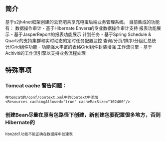 ## 简介
基于s2jh4net框架创建的云充吧共享充电宝后端业务管理系统。
目前集成的功能有：
    数据操作审计 - 基于Hibernate Envers的专业数据操作审计支持
    报表功能展示 - 基于JasperReport的报表功能展示
    计划任务 - 基于Spring Schedule & Quartz的支持集群和实时动态的定时任务配置监控
    查询/分页/排序/分组汇总统计/Grid组件功能 - 功能强大丰富的表格Grid组件封装增强
    工作流引擎 - 基于Acitiviti的工作流引擎以支持业务流程处理
    
## 特殊事项
### Tomcat cache 警告问题：
    在tomcat的/conf/context.xml中的Context中添加
    <Resources cachingAllowed="true" cacheMaxSize="102400"/>
### 创建Bean尽量在原有包路径下创建，新创建包要配置很多地方，否则Hibernate的
    hbm2ddl功能不能正确在数据库中创建表